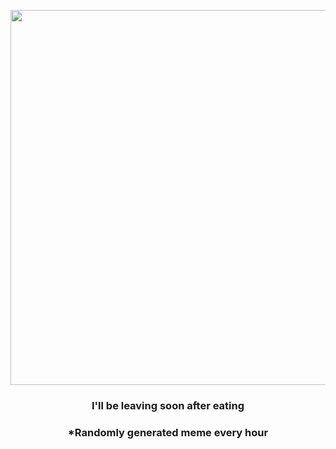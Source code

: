 <p align="center">
        <img src="https://i.redd.it/bd1f21seyut81.gif" width="600" height="600">
        </p>
        <h3 align="center">I'll be leaving soon after eating</h3>
        <h3 align="center">*Randomly generated meme every hour</h3>
    